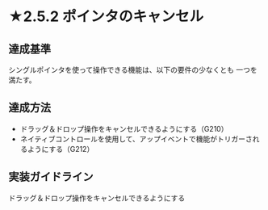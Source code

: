 # ★2.5.2 ポインタのキャンセル

## 達成基準
シングルポインタを使って操作できる機能は、以下の要件の少なくとも 一つを満たす。
## 達成方法
- ドラッグ＆ドロップ操作をキャンセルできるようにする（G210）
- ネイティブコントロールを使用して、アップイベントで機能がトリガーされるようにする（G212）
## 実装ガイドライン
ドラッグ＆ドロップ操作をキャンセルできるようにする